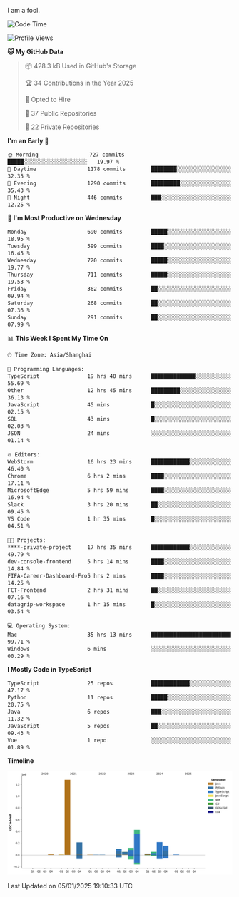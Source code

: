I am a fool.

<!--START_SECTION:waka-->
![Code Time](http://img.shields.io/badge/Code%20Time-2%2C384%20hrs%207%20mins-blue)

![Profile Views](http://img.shields.io/badge/Profile%20Views-0-blue)

**🐱 My GitHub Data** 

> 📦 428.3 kB Used in GitHub's Storage 
 > 
> 🏆 34 Contributions in the Year 2025
 > 
> 💼 Opted to Hire
 > 
> 📜 37 Public Repositories 
 > 
> 🔑 22 Private Repositories 
 > 
**I'm an Early 🐤** 

```text
🌞 Morning                727 commits         █████░░░░░░░░░░░░░░░░░░░░   19.97 % 
🌆 Daytime                1178 commits        ████████░░░░░░░░░░░░░░░░░   32.35 % 
🌃 Evening                1290 commits        █████████░░░░░░░░░░░░░░░░   35.43 % 
🌙 Night                  446 commits         ███░░░░░░░░░░░░░░░░░░░░░░   12.25 % 
```
📅 **I'm Most Productive on Wednesday** 

```text
Monday                   690 commits         █████░░░░░░░░░░░░░░░░░░░░   18.95 % 
Tuesday                  599 commits         ████░░░░░░░░░░░░░░░░░░░░░   16.45 % 
Wednesday                720 commits         █████░░░░░░░░░░░░░░░░░░░░   19.77 % 
Thursday                 711 commits         █████░░░░░░░░░░░░░░░░░░░░   19.53 % 
Friday                   362 commits         ██░░░░░░░░░░░░░░░░░░░░░░░   09.94 % 
Saturday                 268 commits         ██░░░░░░░░░░░░░░░░░░░░░░░   07.36 % 
Sunday                   291 commits         ██░░░░░░░░░░░░░░░░░░░░░░░   07.99 % 
```


📊 **This Week I Spent My Time On** 

```text
🕑︎ Time Zone: Asia/Shanghai

💬 Programming Languages: 
TypeScript               19 hrs 40 mins      ██████████████░░░░░░░░░░░   55.69 % 
Other                    12 hrs 45 mins      █████████░░░░░░░░░░░░░░░░   36.13 % 
JavaScript               45 mins             █░░░░░░░░░░░░░░░░░░░░░░░░   02.15 % 
SQL                      43 mins             █░░░░░░░░░░░░░░░░░░░░░░░░   02.03 % 
JSON                     24 mins             ░░░░░░░░░░░░░░░░░░░░░░░░░   01.14 % 

🔥 Editors: 
WebStorm                 16 hrs 23 mins      ████████████░░░░░░░░░░░░░   46.40 % 
Chrome                   6 hrs 2 mins        ████░░░░░░░░░░░░░░░░░░░░░   17.11 % 
MicrosoftEdge            5 hrs 59 mins       ████░░░░░░░░░░░░░░░░░░░░░   16.94 % 
Slack                    3 hrs 20 mins       ██░░░░░░░░░░░░░░░░░░░░░░░   09.45 % 
VS Code                  1 hr 35 mins        █░░░░░░░░░░░░░░░░░░░░░░░░   04.51 % 

🐱‍💻 Projects: 
****-private-project     17 hrs 35 mins      ████████████░░░░░░░░░░░░░   49.79 % 
dev-console-frontend     5 hrs 14 mins       ████░░░░░░░░░░░░░░░░░░░░░   14.84 % 
FIFA-Career-Dashboard-Fro5 hrs 2 mins        ████░░░░░░░░░░░░░░░░░░░░░   14.25 % 
FCT-Frontend             2 hrs 31 mins       ██░░░░░░░░░░░░░░░░░░░░░░░   07.16 % 
datagrip-workspace       1 hr 15 mins        █░░░░░░░░░░░░░░░░░░░░░░░░   03.54 % 

💻 Operating System: 
Mac                      35 hrs 13 mins      █████████████████████████   99.71 % 
Windows                  6 mins              ░░░░░░░░░░░░░░░░░░░░░░░░░   00.29 % 
```

**I Mostly Code in TypeScript** 

```text
TypeScript               25 repos            ████████████░░░░░░░░░░░░░   47.17 % 
Python                   11 repos            █████░░░░░░░░░░░░░░░░░░░░   20.75 % 
Java                     6 repos             ███░░░░░░░░░░░░░░░░░░░░░░   11.32 % 
JavaScript               5 repos             ██░░░░░░░░░░░░░░░░░░░░░░░   09.43 % 
Vue                      1 repo              ░░░░░░░░░░░░░░░░░░░░░░░░░   01.89 % 
```



**Timeline**

![Lines of Code chart](https://raw.githubusercontent.com/VeejaLiu/VeejaLiu/master/assets/bar_graph.png)


 Last Updated on 05/01/2025 19:10:33 UTC
<!--END_SECTION:waka-->
